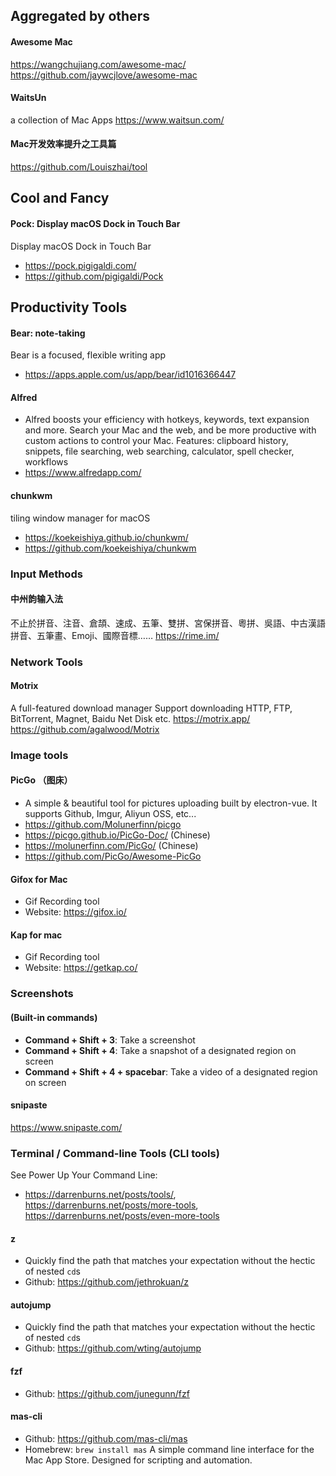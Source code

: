 ## Aggregated by others

#### Awesome Mac
https://wangchujiang.com/awesome-mac/
https://github.com/jaywcjlove/awesome-mac

#### WaitsUn
a collection of Mac Apps
https://www.waitsun.com/

#### Mac开发效率提升之工具篇
https://github.com/Louiszhai/tool

## Cool and Fancy
#### Pock: Display macOS Dock in Touch Bar
Display macOS Dock in Touch Bar
* https://pock.pigigaldi.com/
* https://github.com/pigigaldi/Pock

## Productivity Tools

#### Bear: note-taking
Bear is a focused, flexible writing app 
* https://apps.apple.com/us/app/bear/id1016366447


#### Alfred
* Alfred boosts your efficiency with hotkeys, keywords, text expansion and more. Search your Mac and the web, and be more productive with custom actions to control your Mac. Features: clipboard history, snippets, file searching, web searching, calculator, spell checker, workflows
* https://www.alfredapp.com/

#### chunkwm
tiling window manager for macOS
* https://koekeishiya.github.io/chunkwm/
* https://github.com/koekeishiya/chunkwm

### Input Methods
#### 中州韵输入法
不止於拼音、注音、倉頡、速成、五筆、雙拼、宮保拼音、粵拼、吳語、中古漢語拼音、五筆畫、Emoji、國際音標……
https://rime.im/

### Network Tools

#### Motrix
A full-featured download manager
Support downloading HTTP, FTP, BitTorrent, Magnet, Baidu Net Disk etc.
https://motrix.app/
https://github.com/agalwood/Motrix


### Image tools
#### PicGo （图床）
* A simple & beautiful tool for pictures uploading built by electron-vue. It supports Github, Imgur, Aliyun OSS, etc...
* https://github.com/Molunerfinn/picgo
* https://picgo.github.io/PicGo-Doc/ (Chinese)
* https://molunerfinn.com/PicGo/ (Chinese)
* https://github.com/PicGo/Awesome-PicGo

#### Gifox for Mac
* Gif Recording tool
* Website: https://gifox.io/

#### Kap for mac
* Gif Recording tool
* Website: https://getkap.co/

### Screenshots
#### (Built-in commands)
* __Command + Shift + 3__: Take a screenshot
* __Command + Shift + 4__: Take a snapshot of a designated region on screen
* __Command + Shift + 4 + spacebar__: Take a video of a designated region on screen

#### snipaste
https://www.snipaste.com/

### Terminal / Command-line Tools (CLI tools)
See Power Up Your Command Line: 
* https://darrenburns.net/posts/tools/, https://darrenburns.net/posts/more-tools, https://darrenburns.net/posts/even-more-tools

#### z
* Quickly find the path that matches your expectation without the hectic of nested `cd`s 
* Github: https://github.com/jethrokuan/z

#### autojump
* Quickly find the path that matches your expectation without the hectic of nested `cd`s 
* Github: https://github.com/wting/autojump

#### fzf
* Github: https://github.com/junegunn/fzf

#### mas-cli
* Github: https://github.com/mas-cli/mas
* Homebrew: `brew install mas`
A simple command line interface for the Mac App Store. Designed for scripting and automation.


